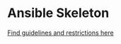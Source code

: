 # Ansible Skeleton

[Find guidelines and restrictions here](https://intermax-algemeen.atlassian.net/wiki/spaces/TEC/pages/103350288/Automation+-+Guidelines)
